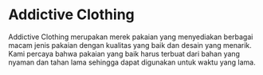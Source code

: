 # Addictive Clothing
Addictive Clothing merupakan merek pakaian yang menyediakan berbagai macam jenis pakaian dengan kualitas yang baik dan desain yang menarik. Kami percaya bahwa pakaian yang baik harus terbuat dari bahan yang nyaman dan tahan lama sehingga dapat digunakan untuk waktu yang lama.
